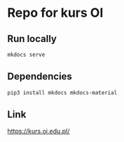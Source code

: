 # Repo for kurs OI

## Run locally

```bash
mkdocs serve
```

## Dependencies

```bash
pip3 install mkdocs mkdocs-material
```

## Link

https://kurs.oi.edu.pl/
